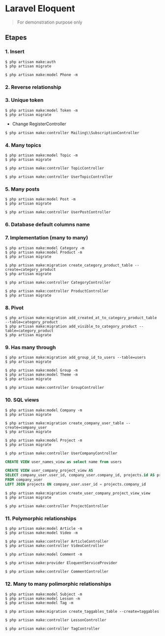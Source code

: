 # Laravel Eloquent

> For demonstration purpose only

## Etapes

### 1. Insert

```
$ php artisan make:auth
$ php artisan migrate

$ php artisan make:model Phone -m
```

### 2. Reverse relationship

### 3. Unique token

```
$ php artisan make:model Token -m
$ php artisan migrate
```

- Change RegisterController

```
$ php artisan make:controller Mailing\\SubscriptionController
```

### 4. Many topics

```
$ php artisan make:model Topic -m
$ php artisan migrate

$ php artisan make:controller TopicController

$ php artisan make:controller UserTopicController
```

### 5. Many posts

```
$ php artisan make:model Post -m
$ php artisan migrate

$ php artisan make:controller UserPostController
```

### 6. Database default columns name

### 7. Implementation (many to many)

```
$ php artisan make:model Category -m
$ php artisan make:model Product -m
$ php artisan migrate

$ php artisan make:migration create_category_product_table --create=category_product
$ php artisan migrate

$ php artisan make:controller CategoryController

$ php artisan make:controller ProductController
$ php artisan migrate
```

### 8. Pivot

```
$ php artisan make:migration add_created_at_to_category_product_table --table=category_product
$ php artisan make:migration add_visible_to_category_product --table=category_product
$ php artisan migrate
```

### 9. Has many through

```
$ php artisan make:migration add_group_id_to_users --table=users
$ php artisan migrate

$ php artisan make:model Group -m
$ php artisan make:model Theme -m
$ php artisan migrate

$ php artisan make:controller GroupController
```

### 10. SQL views

```
$ php artisan make:model Company -m
$ php artisan migrate

$ php artisan make:migration create_company_user_table --create=company_user
$ php artisan migrate

$ php artisan make:model Project -m
$ php artisan migrate

$ php artisan make:controller UserCompanyController
```

```sql
CREATE VIEW user_names_view as select name from users
```

```sql
CREATE VIEW user_company_project_view AS
SELECT company_user.user_id, company_user.company_id, projects.id AS project_id
FROM company_user
LEFT JOIN projects ON company_user.user_id = projects.company_id
```

```
$ php artisan make:migration create_user_company_project_view_view
$ php artisan migrate

$ php artisan make:controller ProjectController
```

### 11. Polymorphic relationships

```
$ php artisan make:model Article -m
$ php artisan make:model Video -m

$ php artisan make:controller ArticleController
$ php artisan make:controller VideoController

$ php artisan make:model Comment -m

$ php artisan make:provider EloquentServiceProvider

$ php artisan make:controller CommentController
```

### 12. Many to many polimorphic relationships

```
$ php artisan make:model Subject -m
$ php artisan make:model Lesson -m
$ php artisan make:model Tag -m

$ php artisan make:migration create_taggables_table --create=taggables

$ php artisan make:controller LessonController

$ php artisan make:controller TagController
```
